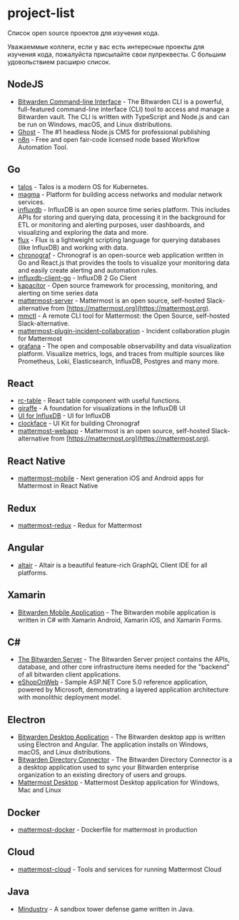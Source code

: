 # project-list

Список open source проектов для изучения кода.

Уважаеммые коллеги, если у вас есть интересные проекты для изучения кода, пожалуйста присылайте свои пулреквесты. С большим удовольствием расширю список.

## NodeJS
* [Bitwarden Command-line Interface](https://github.com/bitwarden/cli) - The Bitwarden CLI is a powerful, full-featured command-line interface (CLI) tool to access and manage a Bitwarden vault. The CLI is written with TypeScript and Node.js and can be run on Windows, macOS, and Linux distributions.
* [Ghost](https://github.com/TryGhost/Ghost) - The #1 headless Node.js CMS for professional publishing
* [n8n](https://github.com/n8n-io/n8n) - Free and open fair-code licensed node based Workflow Automation Tool.
## Go
* [talos](https://github.com/talos-systems/talos) - Talos is a modern OS for Kubernetes.
* [magma](https://github.com/magma/magma) - Platform for building access networks and modular network services.
* [influxdb](https://github.com/influxdata/influxdb) - InfluxDB is an open source time series platform. This includes APIs for storing and querying data, processing it in the background for ETL or monitoring and alerting purposes, user dashboards, and visualizing and exploring the data and more.
* [flux](https://github.com/influxdata/flux) - Flux is a lightweight scripting language for querying databases (like InfluxDB) and working with data.
* [chronograf](https://github.com/influxdata/chronograf) - Chronograf is an open-source web application written in Go and React.js that provides the tools to visualize your monitoring data and easily create alerting and automation rules.
* [influxdb-client-go](https://github.com/influxdata/influxdb-client-go) - InfluxDB 2 Go Client
* [kapacitor](https://github.com/influxdata/kapacitor) - Open source framework for processing, monitoring, and alerting on time series data
* [mattermost-server](https://github.com/mattermost/mattermost-server) - Mattermost is an open source, self-hosted Slack-alternative from [https://mattermost.org](https://mattermost.org). 
* [mmctl](https://github.com/mattermost/mmctl) - A remote CLI tool for Mattermost: the Open Source, self-hosted Slack-alternative.
* [mattermost-plugin-incident-collaboration](https://github.com/mattermost/mattermost-plugin-incident-collaboration) - Incident collaboration plugin for Mattermost
* [grafana](https://github.com/grafana/grafana) - The open and composable observability and data visualization platform. Visualize metrics, logs, and traces from multiple sources like Prometheus, Loki, Elasticsearch, InfluxDB, Postgres and many more.
## React
* [rc-table](https://github.com/react-component/table) - React table component with useful functions.
* [giraffe](https://github.com/influxdata/giraffe) - A foundation for visualizations in the InfluxDB UI
* [UI for InfluxDB](https://github.com/influxdata/ui) - UI for InfluxDB
* [clockface](https://github.com/influxdata/clockface) - UI Kit for building Chronograf
* [mattermost-webapp](https://github.com/mattermost/mattermost-webapp) - Mattermost is an open source, self-hosted Slack-alternative from [https://mattermost.org](https://mattermost.org). 
## React Native
* [mattermost-mobile](https://github.com/mattermost/mattermost-mobile) - Next generation iOS and Android apps for Mattermost in React Native
## Redux
* [mattermost-redux](https://github.com/mattermost/mattermost-redux) - Redux for Mattermost 
## Angular
* [altair](https://github.com/imolorhe/altair) - Altair is a beautiful feature-rich GraphQL Client IDE for all platforms.
## Xamarin
* [Bitwarden Mobile Application](https://github.com/bitwarden/mobile) - The Bitwarden mobile application is written in C# with Xamarin Android, Xamarin iOS, and Xamarin Forms.
## C#
* [The Bitwarden Server](https://github.com/bitwarden/server) - The Bitwarden Server project contains the APIs, database, and other core infrastructure items needed for the "backend" of all bitwarden client applications.
* [eShopOnWeb](https://github.com/dotnet-architecture/eShopOnWeb) - Sample ASP.NET Core 5.0 reference application, powered by Microsoft, demonstrating a layered application architecture with monolithic deployment model.
## Electron
* [Bitwarden Desktop Application](https://github.com/bitwarden/desktop) - The Bitwarden desktop app is written using Electron and Angular. The application installs on Windows, macOS, and Linux distributions.
* [Bitwarden Directory Connector](https://github.com/bitwarden/directory-connector) - The Bitwarden Directory Connector is a a desktop application used to sync your Bitwarden enterprise organization to an existing directory of users and groups.
* [Mattermost Desktop](https://github.com/mattermost/desktop) - Mattermost Desktop application for Windows, Mac and Linux
## Docker
* [mattermost-docker](https://github.com/mattermost/mattermost-docker) - Dockerfile for mattermost in production
## Cloud
* [mattermost-cloud](https://github.com/mattermost/mattermost-cloud) - Tools and services for running Mattermost Cloud
## Java
* [Mindustry](https://github.com/Anuken/Mindustry) - A sandbox tower defense game written in Java.